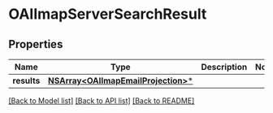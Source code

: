 # OAIImapServerSearchResult

## Properties
Name | Type | Description | Notes
------------ | ------------- | ------------- | -------------
**results** | [**NSArray&lt;OAIImapEmailProjection&gt;***](OAIImapEmailProjection) |  | 

[[Back to Model list]](../README#documentation-for-models) [[Back to API list]](../README#documentation-for-api-endpoints) [[Back to README]](../README)


